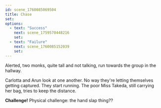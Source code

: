 ```yaml
---
id: scene_1760085069504
title: Chase
set:
options:
  - text: "Success"
    next: scene_1759570448216
    set:
  - text: "Failure"
    next: scene_1760085152039
    set:
---
```


Alerted, two monks, quite tall and not talking, run towards the group in the hallway.

Carlotta and Arun look at one another. No way they're letting themselves getting captured. They start running. The poor Miss Takeda, still carrying her bag, tries to keep the distance.

**Challenge!**
Physical challenge: the hand slap thing??